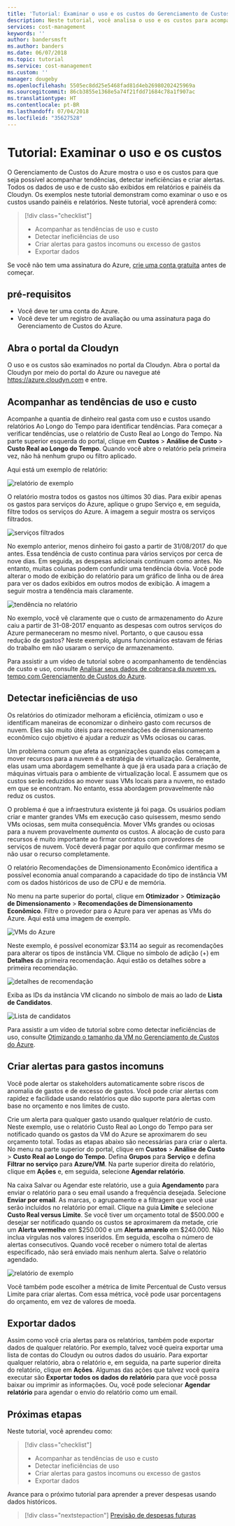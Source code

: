 ```yaml
---
title: 'Tutorial: Examinar o uso e os custos do Gerenciamento de Custos do Azure | Microsoft Docs'
description: Neste tutorial, você analisa o uso e os custos para acompanhar tendências, detectar ineficiências e criar alertas.
services: cost-management
keywords: ''
author: bandersmsft
ms.author: banders
ms.date: 06/07/2018
ms.topic: tutorial
ms.service: cost-management
ms.custom: ''
manager: dougeby
ms.openlocfilehash: 5505ec8dd25e5468fad81d4eb26980202425969a
ms.sourcegitcommit: 86cb3855e1368e5a74f21fdd71684c78a1f907ac
ms.translationtype: HT
ms.contentlocale: pt-BR
ms.lasthandoff: 07/04/2018
ms.locfileid: "35627528"
---
```

<!-- Intent: As a cloud-consuming user, I need to view usage and costs for my cloud resources and services.
-->

# <a name="tutorial-review-usage-and-costs"></a>Tutorial: Examinar o uso e os custos

O Gerenciamento de Custos do Azure mostra o uso e os custos para que seja possível acompanhar tendências, detectar ineficiências e criar alertas. Todos os dados de uso e de custo são exibidos em relatórios e painéis da Cloudyn. Os exemplos neste tutorial demonstram como examinar o uso e os custos usando painéis e relatórios. Neste tutorial, você aprenderá como:

> [!div class="checklist"]
> * Acompanhar as tendências de uso e custo
> * Detectar ineficiências de uso
> * Criar alertas para gastos incomuns ou excesso de gastos
> * Exportar dados

Se você não tem uma assinatura do Azure, [crie uma conta gratuita](https://azure.microsoft.com/free/?WT.mc_id=A261C142F) antes de começar.

## <a name="prerequisites"></a>pré-requisitos

- Você deve ter uma conta do Azure.
- Você deve ter um registro de avaliação ou uma assinatura paga do Gerenciamento de Custos do Azure.

## <a name="open-the-cloudyn-portal"></a>Abra o portal da Cloudyn

O uso e os custos são examinados no portal da Cloudyn. Abra o portal da Cloudyn por meio do portal do Azure ou navegue até https://azure.cloudyn.com e entre.

## <a name="track-usage-and-cost-trends"></a>Acompanhar as tendências de uso e custo

Acompanhe a quantia de dinheiro real gasta com uso e custos usando relatórios Ao Longo do Tempo para identificar tendências. Para começar a verificar tendências, use o relatório de Custo Real ao Longo do Tempo. Na parte superior esquerda do portal, clique em **Custos** > **Análise de Custo** > **Custo Real ao Longo do Tempo**. Quando você abre o relatório pela primeira vez, não há nenhum grupo ou filtro aplicado.

Aqui está um exemplo de relatório:

![relatório de exemplo](./media/tutorial-review-usage/actual-cost01.png)

O relatório mostra todos os gastos nos últimos 30 dias. Para exibir apenas os gastos para serviços do Azure, aplique o grupo Serviço e, em seguida, filtre todos os serviços do Azure. A imagem a seguir mostra os serviços filtrados.

![serviços filtrados](./media/tutorial-review-usage/actual-cost02.png)

No exemplo anterior, menos dinheiro foi gasto a partir de 31/08/2017 do que antes. Essa tendência de custo continua para vários serviços por cerca de nove dias. Em seguida, as despesas adicionais continuam como antes. No entanto, muitas colunas podem confundir uma tendência óbvia. Você pode alterar o modo de exibição do relatório para um gráfico de linha ou de área para ver os dados exibidos em outros modos de exibição. A imagem a seguir mostra a tendência mais claramente.

![tendência no relatório](./media/tutorial-review-usage/actual-cost03.png)

No exemplo, você vê claramente que o custo de armazenamento do Azure caiu a partir de 31-08-2017 enquanto as despesas com outros serviços do Azure permaneceram no mesmo nível. Portanto, o que causou essa redução de gastos? Neste exemplo, alguns funcionários estavam de férias do trabalho em não usaram o serviço de armazenamento.

Para assistir a um vídeo de tutorial sobre o acompanhamento de tendências de custo e uso, consulte [Analisar seus dados de cobrança da nuvem vs. tempo com Gerenciamento de Custos do Azure](https://youtu.be/7LsVPHglM0g).

## <a name="detect-usage-inefficiencies"></a>Detectar ineficiências de uso

Os relatórios do otimizador melhoram a eficiência, otimizam o uso e identificam maneiras de economizar o dinheiro gasto com recursos de nuvem. Eles são muito úteis para recomendações de dimensionamento econômico cujo objetivo é ajudar a reduzir as VMs ociosas ou caras.

Um problema comum que afeta as organizações quando elas começam a mover recursos para a nuvem é a estratégia de virtualização. Geralmente, elas usam uma abordagem semelhante à que já era usada para a criação de máquinas virtuais para o ambiente de virtualização local. E assumem que os custos serão reduzidos ao mover suas VMs locais para a nuvem, no estado em que se encontram. No entanto, essa abordagem provavelmente não reduz os custos.

O problema é que a infraestrutura existente já foi paga. Os usuários podiam criar e manter grandes VMs em execução caso quisessem, mesmo sendo VMs ociosas, sem muita consequência. Mover VMs grandes ou ociosas para a nuvem provavelmente *aumenta* os custos. A alocação de custo para recursos é muito importante ao firmar contratos com provedores de serviços de nuvem. Você deverá pagar por aquilo que confirmar mesmo se não usar o recurso completamente.

O relatório Recomendações de Dimensionamento Econômico identifica a possível economia anual comparando a capacidade do tipo de instância VM com os dados históricos de uso de CPU e de memória.  

No menu na parte superior do portal, clique em **Otimizador** > **Otimização de Dimensionamento** > **Recomendações de Dimensionamento Econômico**. Filtre o provedor para o Azure para ver apenas as VMs do Azure. Aqui está uma imagem de exemplo.

![VMs do Azure](./media/tutorial-review-usage/sizing01.png)

Neste exemplo, é possível economizar $3.114 ao seguir as recomendações para alterar os tipos de instância VM. Clique no símbolo de adição (+) em **Detalhes** da primeira recomendação. Aqui estão os detalhes sobre a primeira recomendação.

![detalhes de recomendação](./media/tutorial-review-usage/sizing02.png)

Exiba as IDs da instância VM clicando no símbolo de mais ao lado de **Lista de Candidatos**.

![Lista de candidatos](./media/tutorial-review-usage/sizing03.png)

Para assistir a um vídeo de tutorial sobre como detectar ineficiências de uso, consulte [Otimizando o tamanho da VM no Gerenciamento de Custos do Azure](https://youtu.be/1xaZBNmV704).

## <a name="create-alerts-for-unusual-spending"></a>Criar alertas para gastos incomuns

Você pode alertar os stakeholders automaticamente sobre riscos de anomalia de gastos e de excesso de gastos. Você pode criar alertas com rapidez e facilidade usando relatórios que dão suporte para alertas com base no orçamento e nos limites de custo.

Crie um alerta para qualquer gasto usando qualquer relatório de custo. Neste exemplo, use o relatório Custo Real ao Longo do Tempo para ser notificado quando os gastos da VM do Azure se aproximarem do seu orçamento total. Todas as etapas abaixo são necessárias para criar o alerta. No menu na parte superior do portal, clique em **Custos** > **Análise de Custo** > **Custo Real ao Longo do Tempo**. Defina **Grupos** para **Serviço** e defina **Filtrar no serviço** para **Azure/VM**. Na parte superior direita do relatório, clique em **Ações** e, em seguida, selecione **Agendar relatório**.

Na caixa Salvar ou Agendar este relatório, use a guia **Agendamento** para enviar o relatório para o seu email usando a frequência desejada. Selecione **Enviar por email**. As marcas, o agrupamento e a filtragem que você usar serão incluídos no relatório por email. Clique na guia **Limite** e selecione **Custo Real versus Limite**. Se você tiver um orçamento total de $500.000 e desejar ser notificado quando os custos se aproximarem da metade, crie um **Alerta vermelho** em $250.000 e um **Alerta amarelo** em $240.000. Não inclua vírgulas nos valores inseridos. Em seguida, escolha o número de alertas consecutivos. Quando você receber o número total de alertas especificado, não será enviado mais nenhum alerta. Salve o relatório agendado.

![relatório de exemplo](./media/tutorial-review-usage/schedule-alert01.png)

Você também pode escolher a métrica de limite Percentual de Custo versus Limite para criar alertas. Com essa métrica, você pode usar porcentagens do orçamento, em vez de valores de moeda.

## <a name="export-data"></a>Exportar dados

Assim como você cria alertas para os relatórios, também pode exportar dados de qualquer relatório. Por exemplo, talvez você queira exportar uma lista de contas do Cloudyn ou outros dados do usuário. Para exportar qualquer relatório, abra o relatório e, em seguida, na parte superior direita do relatório, clique em **Ações**. Algumas das ações que talvez você queira executar são **Exportar todos os dados do relatório** para que você possa baixar ou imprimir as informações. Ou, você pode selecionar **Agendar relatório** para agendar o envio do relatório como um email.

## <a name="next-steps"></a>Próximas etapas

Neste tutorial, você aprendeu como:

> [!div class="checklist"]
> * Acompanhar as tendências de uso e custo
> * Detectar ineficiências de uso
> * Criar alertas para gastos incomuns ou excesso de gastos
> * Exportar dados


Avance para o próximo tutorial para aprender a prever despesas usando dados históricos.

> [!div class="nextstepaction"]
> [Previsão de despesas futuras](tutorial-forecast-spending.md)
